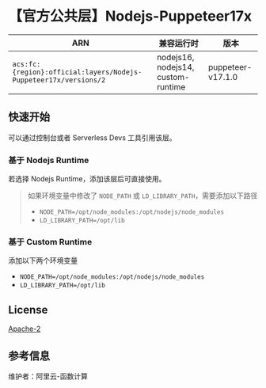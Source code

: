 # 【官方公共层】Nodejs-Puppeteer17x

| ARN                                                              | 兼容运行时                    | 版本                |
|------------------------------------------------------------------|--------------------------|-------------------|
| `acs:fc:{region}:official:layers/Nodejs-Puppeteer17x/versions/2` | nodejs16, nodejs14, custom-runtime | puppeteer-v17.1.0 |

## 快速开始
可以通过控制台或者 Serverless Devs 工具引用该层。

### 基于 Nodejs Runtime
若选择 Nodejs Runtime，添加该层后可直接使用。

> 如果环境变量中修改了 `NODE_PATH` 或 `LD_LIBRARY_PATH`，需要添加以下路径
> - `NODE_PATH=/opt/node_modules:/opt/nodejs/node_modules`
> - `LD_LIBRARY_PATH=/opt/lib`

### 基于 Custom Runtime

添加以下两个环境变量
- `NODE_PATH=/opt/node_modules:/opt/nodejs/node_modules`
- `LD_LIBRARY_PATH=/opt/lib`

## License
[Apache-2](https://github.com/puppeteer/puppeteer/blob/main/LICENSE)

## 参考信息
维护者：阿里云-函数计算